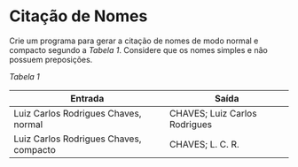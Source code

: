 # Citação de Nomes

Crie um programa para gerar a citação de nomes de modo normal e compacto segundo a _Tabela 1_. Considere que os nomes simples e não possuem preposições.

_Tabela 1_

| Entrada                                | Saída                         |
| -------------------------------------- | ----------------------------- |
| Luiz Carlos Rodrigues Chaves, normal   | CHAVES; Luiz Carlos Rodrigues |
| Luiz Carlos Rodrigues Chaves, compacto | CHAVES; L. C. R.              |
